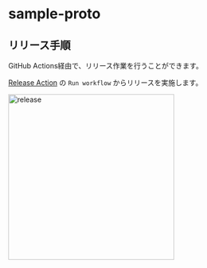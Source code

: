 # sample-proto

## リリース手順
GitHub Actions経由で、リリース作業を行うことができます。

[Release Action](https://github.com/amothic/sample-proto/actions/workflows/release.yml) の `Run workflow` からリリースを実施します。

<img width="333" alt="release" src="https://user-images.githubusercontent.com/828919/127495739-45d7487a-9a38-4118-ace3-2b1b22c00b69.png">

